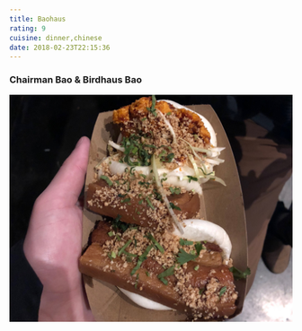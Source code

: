 ```yaml
---
title: Baohaus
rating: 9
cuisine: dinner,chinese
date: 2018-02-23T22:15:36
---
```


### Chairman Bao & Birdhaus Bao
![Chairman Bao & Birdhaus Bao](./picture.jpg)
